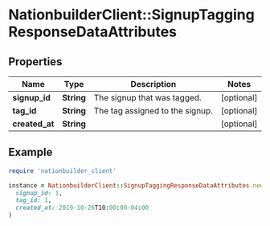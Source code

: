 # NationbuilderClient::SignupTaggingResponseDataAttributes

## Properties

| Name | Type | Description | Notes |
| ---- | ---- | ----------- | ----- |
| **signup_id** | **String** | The signup that was tagged. | [optional] |
| **tag_id** | **String** | The tag assigned to the signup. | [optional] |
| **created_at** | **String** |  | [optional] |

## Example

```ruby
require 'nationbuilder_client'

instance = NationbuilderClient::SignupTaggingResponseDataAttributes.new(
  signup_id: 1,
  tag_id: 1,
  created_at: 2019-10-26T10:00:00-04:00
)
```

